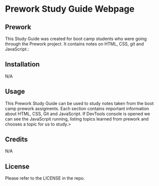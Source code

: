 # Prework Study Guide Webpage

## Prework 

This Study Guide was created for boot camp students who were going through the Prework project. It contains notes on HTML, CSS, git and JavaScript.:

## Installation

N/A

## Usage

This Prework Study Guide can be used to study notes taken from the boot camp prework assigments. Each section contains important information about HTML, CSS, Git and JavaScript. If DevTools console is opened we can see the JavaScrpit running, listing topics learned from prework and chooses a topic for us to study.>

## Credits

N/A

## License

Please refer to the LICENSE in the repo.